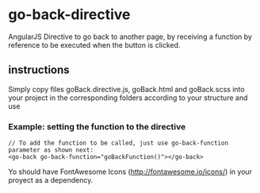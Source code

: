 # go-back-directive
AngularJS Directive to go back to another page, by receiving a function by reference to be executed when the button is clicked.

## instructions
Simply copy files goBack.directive.js, goBack.html and goBack.scss into your project in the corresponding folders according to your structure and use <go-back></go-back>

### Example: setting the function to the directive
```
// To add the function to be called, just use go-back-function parameter as shown next:
<go-back go-back-function="goBackFunction()"></go-back>

```
Yo should have FontAwesome Icons (http://fontawesome.io/icons/) in your proyect as a dependency.
